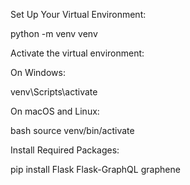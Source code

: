 Set Up Your Virtual Environment:

python -m venv venv


Activate the virtual environment:

On Windows:

venv\Scripts\activate


On macOS and Linux:

bash
source venv/bin/activate

Install Required Packages:

pip install Flask Flask-GraphQL graphene
